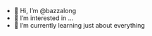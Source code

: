 - 👋 Hi, I’m @bazzalong
- 👀 I’m interested in ...
- 🌱 I’m currently learning just about everything


<!---
bazzalong/bazzalong is a ✨ special ✨ repository because its `README.md` (this file) appears on your GitHub profile.
You can click the Preview link to take a look at your changes.
--->
